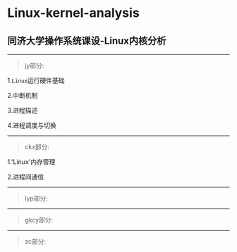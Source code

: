 # Linux-kernel-analysis
## 同济大学操作系统课设-Linux内核分析
---
> jy部分:

1.`Linux`运行硬件基础

2.中断机制

3.进程描述

4.进程调度与切换


---
> ckx部分:

1.'Linux'内存管理

2.进程间通信

---

> lyp部分:

---
> gkcy部分:

---
> zc部分:

